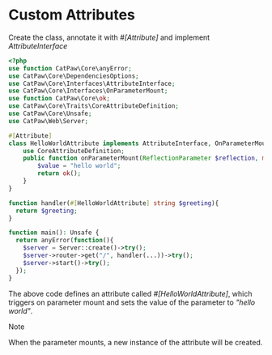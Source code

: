 # Custom Attributes

Create the class, annotate it with _#[Attribute]_ and implement _AttributeInterface_

```php
<?php
use function CatPaw\Core\anyError;
use CatPaw\Core\DependenciesOptions;
use CatPaw\Core\Interfaces\AttributeInterface;
use CatPaw\Core\Interfaces\OnParameterMount;
use function CatPaw\Core\ok;
use CatPaw\Core\Traits\CoreAttributeDefinition;
use CatPaw\Core\Unsafe;
use CatPaw\Web\Server;

#[Attribute]
class HelloWorldAttribute implements AttributeInterface, OnParameterMount {
    use CoreAttributeDefinition;
    public function onParameterMount(ReflectionParameter $reflection, mixed &$value, DependenciesOptions $options) : Unsafe {
        $value = "hello world";
        return ok();
    }
}

function handler(#[HelloWorldAttribute] string $greeting){
  return $greeting;
}

function main(): Unsafe {
  return anyError(function(){
    $server = Server::create()->try();
    $server->router->get("/", handler(...))->try();
    $server->start()->try();
  });
}
```

The above code defines an attribute called _#[HelloWorldAttribute]_, which triggers on parameter mount and sets the
value of the parameter to _"hello world"_.

> [!NOTE]
> When the parameter mounts, a new instance of the attribute will be created.
